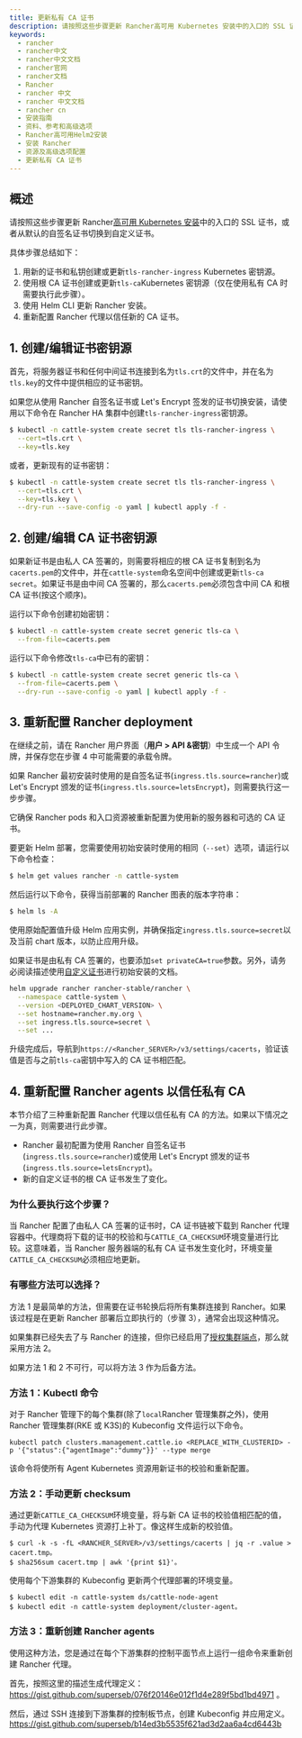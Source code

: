 ```yaml
---
title: 更新私有 CA 证书
description: 请按照这些步骤更新 Rancher高可用 Kubernetes 安装中的入口的 SSL 证书，或者从默认的自签名证书切换到自定义证书。
keywords:
  - rancher
  - rancher中文
  - rancher中文文档
  - rancher官网
  - rancher文档
  - Rancher
  - rancher 中文
  - rancher 中文文档
  - rancher cn
  - 安装指南
  - 资料、参考和高级选项
  - Rancher高可用Helm2安装
  - 安装 Rancher
  - 资源及高级选项配置
  - 更新私有 CA 证书
---
```


## 概述

请按照这些步骤更新 Rancher[高可用 Kubernetes 安装](/docs/rancher2.5/installation/install-rancher-on-k8s/_index)中的入口的 SSL 证书，或者从默认的自签名证书切换到自定义证书。

具体步骤总结如下：

1. 用新的证书和私钥创建或更新`tls-rancher-ingress` Kubernetes 密钥源。
2. 使用根 CA 证书创建或更新`tls-ca`Kubernetes 密钥源（仅在使用私有 CA 时需要执行此步骤）。
3. 使用 Helm CLI 更新 Rancher 安装。
4. 重新配置 Rancher 代理以信任新的 CA 证书。

## 1. 创建/编辑证书密钥源

首先，将服务器证书和任何中间证书连接到名为`tls.crt`的文件中，并在名为`tls.key`的文件中提供相应的证书密钥。

如果您从使用 Rancher 自签名证书或 Let's Encrypt 签发的证书切换安装，请使用以下命令在 Rancher HA 集群中创建`tls-rancher-ingress`密钥源。

```bash
$ kubectl -n cattle-system create secret tls tls-rancher-ingress \
  --cert=tls.crt \
  --key=tls.key
```

或者，更新现有的证书密钥：

```bash
$ kubectl -n cattle-system create secret tls tls-rancher-ingress \
  --cert=tls.crt \
  --key=tls.key \
  --dry-run --save-config -o yaml | kubectl apply -f -
```

## 2. 创建/编辑 CA 证书密钥源

如果新证书是由私人 CA 签署的，则需要将相应的根 CA 证书复制到名为`cacerts.pem`的文件中，并在`cattle-system`命名空间中创建或更新`tls-ca secret`。如果证书是由中间 CA 签署的，那么`cacerts.pem`必须包含中间 CA 和根 CA 证书(按这个顺序)。

运行以下命令创建初始密钥：

```bash
$ kubectl -n cattle-system create secret generic tls-ca \
  --from-file=cacerts.pem
```

运行以下命令修改`tls-ca`中已有的密钥：

```bash
$ kubectl -n cattle-system create secret generic tls-ca \
  --from-file=cacerts.pem \
  --dry-run --save-config -o yaml | kubectl apply -f -
```

## 3. 重新配置 Rancher deployment

在继续之前，请在 Rancher 用户界面（**用户 > API &密钥**）中生成一个 API 令牌，并保存您在步骤 4 中可能需要的承载令牌。

如果 Rancher 最初安装时使用的是自签名证书(`ingress.tls.source=rancher`)或 Let's Encrypt 颁发的证书(`ingress.tls.source=letsEncrypt`)，则需要执行这一步步骤。

它确保 Rancher pods 和入口资源被重新配置为使用新的服务器和可选的 CA 证书。

要更新 Helm 部署，您需要使用初始安装时使用的相同（`--set`）选项，请运行以下命令检查：

```bash
$ helm get values rancher -n cattle-system
```

然后运行以下命令，获得当前部署的 Rancher 图表的版本字符串：

```bash
$ helm ls -A
```

使用原始配置值升级 Helm 应用实例，并确保指定`ingress.tls.source=secret`以及当前 chart 版本，以防止应用升级。

如果证书是由私有 CA 签署的，也要添加`set privateCA=true`参数。另外，请务必阅读描述使用[自定义证书](/docs/rancher2.5/installation/install-rancher-on-k8s/_index)进行初始安装的文档。

```bash
helm upgrade rancher rancher-stable/rancher \
  --namespace cattle-system \
  --version <DEPLOYED_CHART_VERSION> \
  --set hostname=rancher.my.org \
  --set ingress.tls.source=secret \
  --set ...
```

升级完成后，导航到`https://<Rancher_SERVER>/v3/settings/cacerts`，验证该值是否与之前`tls-ca`密钥中写入的 CA 证书相匹配。

## 4. 重新配置 Rancher agents 以信任私有 CA

本节介绍了三种重新配置 Rancher 代理以信任私有 CA 的方法。如果以下情况之一为真，则需要进行此步骤。

- Rancher 最初配置为使用 Rancher 自签名证书(`ingress.tls.source=rancher`)或使用 Let's Encrypt 颁发的证书(`ingress.tls.source=letsEncrypt`)。
- 新的自定义证书的根 CA 证书发生了变化。

### 为什么要执行这个步骤？

当 Rancher 配置了由私人 CA 签署的证书时，CA 证书链被下载到 Rancher 代理容器中。代理商将下载的证书的校验和与`CATTLE_CA_CHECKSUM`环境变量进行比较。这意味着，当 Rancher 服务器端的私有 CA 证书发生变化时，环境变量`CATTLE_CA_CHECKSUM`必须相应地更新。

### 有哪些方法可以选择？

方法 1 是最简单的方法，但需要在证书轮换后将所有集群连接到 Rancher。如果该过程是在更新 Rancher 部署后立即执行的（步骤 3），通常会出现这种情况。

如果集群已经失去了与 Rancher 的连接，但你已经启用了[授权集群端点](/docs/rancher2.5/cluster-admin/cluster-access/ace/_index)，那么就采用方法 2。

如果方法 1 和 2 不可行，可以将方法 3 作为后备方法。

### 方法 1：Kubectl 命令

对于 Rancher 管理下的每个集群(除了`local`Rancher 管理集群之外)，使用 Rancher 管理集群(RKE 或 K3S)的 Kubeconfig 文件运行以下命令。

```shell
kubectl patch clusters.management.cattle.io <REPLACE_WITH_CLUSTERID> -p '{"status":{"agentImage":"dummy"}}' --type merge
```

该命令将使所有 Agent Kubernetes 资源用新证书的校验和重新配置。

### 方法 2：手动更新 checksum

通过更新`CATTLE_CA_CHECKSUM`环境变量，将与新 CA 证书的校验值相匹配的值，手动为代理 Kubernetes 资源打上补丁。像这样生成新的校验值。

```shell
$ curl -k -s -fL <RANCHER_SERVER>/v3/settings/cacerts | jq -r .value > cacert.tmp。
$ sha256sum cacert.tmp | awk '{print $1}'。
```

使用每个下游集群的 Kubeconfig 更新两个代理部署的环境变量。

```
$ kubectl edit -n cattle-system ds/cattle-node-agent
$ kubectl edit -n cattle-system deployment/cluster-agent。
```

### 方法 3：重新创建 Rancher agents

使用这种方法，您是通过在每个下游集群的控制平面节点上运行一组命令来重新创建 Rancher 代理。

首先，按照这里的描述生成代理定义：https://gist.github.com/superseb/076f20146e012f1d4e289f5bd1bd4971 。

然后，通过 SSH 连接到下游集群的控制板节点，创建 Kubeconfig 并应用定义。
https://gist.github.com/superseb/b14ed3b5535f621ad3d2aa6a4cd6443b
